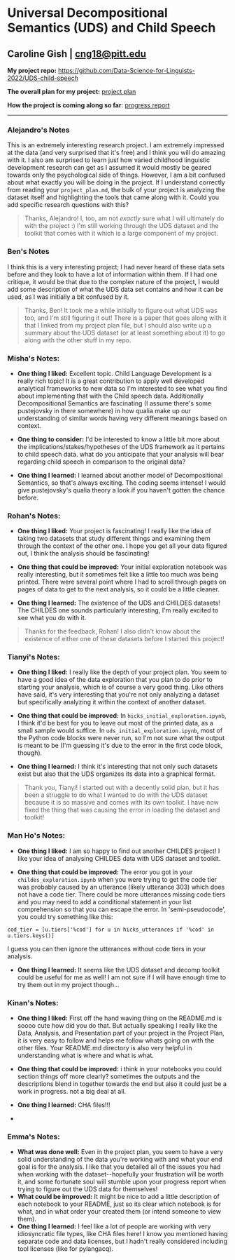 # Universal Decompositional Semantics (UDS) and Child Speech

## Caroline Gish | cng18@pitt.edu

**My project repo:** <https://github.com/Data-Science-for-Linguists-2022/UDS-child-speech>

**The overall plan for my project:** [project plan](https://github.com/Data-Science-for-Linguists-2022/UDS-child-speech/blob/main/project_plan.md)

**How the project is coming along so far**: [progress report](https://github.com/Data-Science-for-Linguists-2022/UDS-child-speech/blob/main/progress_report.md)

---

### Alejandro's Notes
This is an extremely interesting research project. I am extremely impressed at the data (and very surprised that it's free) and I think you will do amazing with it. I also am surprised to learn just how varied childhood linguistic development research can get as I assumed it would mostly be geared towards only the psychological side of things. However, I am a bit confused about what exactly you will be doing in the project. If I understand correctly from reading your `project_plan.md`, the bulk of your project is analyzing the dataset itself and highlighting the tools that came along with it. Could you add specific research questions with this?

> Thanks, Alejandro! I, too, am not *exactly* sure what I will ultimately do with the project :) I'm still working through the UDS dataset and the toolkit that comes with it which is a large component of my project.

### Ben's Notes
I think this is a very interesting project; I had never heard of
these data sets before and they look to have a lot of information within them.
If I had one critique, it would be that due to the complex nature of the project,
I would add some description of what the UDS data set contains and how it can be used,
as I was initially a bit confused by it.

> Thanks, Ben! It took me a while initially to figure out what UDS was too, and I'm still figuring it out! There is a paper that goes along with it that I linked from my project plan file, but I should also write up a summary about the UDS dataset (or at least something about it) to go along with the other stuff in my repo.

### Misha's Notes:
- **One thing I liked:** Excellent topic. Child Language Development is a really rich topic! It is a great contribution to apply well developed analytical frameworks to new data so I'm interested to see what you find about implementing that with the Child speech data. Additionally Decompositional Semantics are fascinating (I assume there's some pustejovsky in there somewhere) in how qualia make up our understanding of similar words having very different meanings based on context.

- **One thing to consider:** I'd be interested to know a little bit more about the implications/stakes/hypotheses of the UDS framework as it pertains to child speech data. what do you anticipate that your analysis will bear regarding child speech in comparison to the original data?

- **One thing I learned:** I learned about another model of Decompositional Semantics, so that's always exciting. The coding seems intense! I would give pustejovsky's qualia theory a look if you haven't gotten the chance before.

### Rohan's Notes:

- **One thing I liked:** Your project is fascinating! I really like the idea of taking two datasets that study different things and examining them through the context of the other one. I hope you get all your data figured out, I think the analysis should be fascinating!

- **One thing that could be improved:** Your initial exploration notebook was really interesting, but it sometimes felt like a little too much was being printed. There were several point where I had to scroll through pages on pages of data to get to the next analysis, so it could be a little cleaner.

- **One thing I learned:** The existence of the UDS and CHILDES datasets! The CHILDES one sounds particularly interesting, I'm really excited to see what you do with it.

> Thanks for the feedback, Rohan! I also didn't know about the existence of either one of these datasets before I started this project!

### Tianyi's Notes:

- **One thing I liked:**
I really like the depth of your project plan.
You seem to have a good idea of the data exploration that you plan to do prior to starting your analysis, which is of course a very good thing.
Like others have said, it's very interesting that you're not only analyzing a dataset but specifically analyzing it within the context of another dataset.

- **One thing that could be improved:**
In `hicks_initial_exploration.ipynb`, I think it'd be best for you to leave out most of the printed data, as a small sample would suffice.
In `uds_initial_exploration.ipynb`, most of the Python code blocks were never run, so I'm not sure what the output is meant to be (I'm guessing it's due to the error in the first code block, though).

- **One thing I learned:** I think it's interesting that not only such datasets exist but also that the UDS organizes its data into a graphical format.

> Thank you, Tianyi! I started out with a decently solid plan, but it has been a struggle to do what I wanted to do with the UDS dataset because it is so massive and comes with its own toolkit. I have now fixed the thing that was causing the error in loading the dataset and toolkit!

### Man Ho's Notes:

- **One thing I liked:**
I am so happy to find out another CHILDES project! I like your idea of analysing CHILDES data with UDS dataset and toolkit.

- **One thing that could be improved:**
The error you got in your `childes_exploration.ipynb` when you were trying to get the code tier was probably caused by an utterance (likely utterance 303) which does not have a code tier. There could be more utterances missing code tiers and you may need to add a conditional statement in your list comprehension so that you can escape the error. In 'semi-pseudocode', you could try something like this:
```
cod_tier = [u.tiers['%cod'] for u in hicks_utterances if '%cod' in u.tiers.keys()]
```
I guess you can then ignore the utterances without code tiers in your analysis.

- **One thing I learned:**
It seems like the UDS dataset and decomp toolkit could be useful for me as well! I am not sure if I will have enough time to try them out in my project though...

### Kinan's Notes:
- **One thing I liked:**
  First off the hand waving thing on the README.md is soooo cute how did you do that. But actually speaking I really like the Data, Analysis, and Presentation part of your project in the Project Plan, it is very easy to follow and helps me follow whats going on with the other files. Your README.md directory is also very helpful in understanding what is where and what is what.

- **One thing that could be improved:**
  i think in your notebooks you could section things off more clearly? sometimes the outputs and the descriptions blend in together towards the end but also it could just be a work in progress. not a big deal at all.

- **One thing I learned:**
  CHA files!!!
-


### Emma's Notes:
- **What was done well:** Even in the project plan, you seem to have a very solid understanding of the data you're working with and what your end goal is for the analysis.  I like that you detailed all of the issues you had when working with the dataset--hopefully your frustration will be worth it, and some fortunate soul will stumble upon your progress report when trying to figure out the UDS data for themselves!
- **What could be improved:** It might be nice to add a little description of each notebook to your README, just so its clear which notebook is for what, and in what order your created them (or intend someone to view them).
- **One thing I learned:** I feel like a lot of people are working with very idiosyncratic file types, like CHA files here! I know you mentioned having separate code and data licenses, but I hadn't really considered including tool licenses (like for pylangacq).
